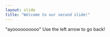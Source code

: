 ```yaml
---
layout: slide
title: "Welcome to our second slide!"
---
```

"ayoooooooooo"
Use the left arrow to go back!
